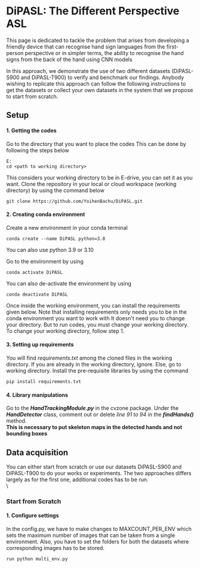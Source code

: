# DiPASL: The Different Perspective ASL

This page is dedicated to tackle the problem that arises from developing a friendly device that can recognise
hand sign languages from the first-person perspective or in simpler terms, the ability to recognise the hand
signs from the back of the hand using CNN models

In this approach, we demonstrate the use of two different datasets (DiPASL-S900 and DiPASL-T900) to verify and
benchmark our findings. Anybody wishing to replicate this approach can follow the following instructions to 
get the datasets or collect your own datasets in the system that we propose to start from scratch.

## Setup

#### 1. Getting the codes
Go to the directory that you want to place the codes
This can be done by following the steps below
```
E:
cd <path to working directory>
```
This considers your working directory to be in E-drive, you can set it as you want.
Clone the repository in your local or cloud workspace (working directory) by using the command below
```
git clone https://github.com/YoihenBachu/DiPASL.git
```

#### 2. Creating conda environment
Create a new environment in your conda terminal
```
conda create --name DiPASL python=3.8
```
You can also use python 3.9 or 3.10

Go to the environment by using
```
conda activate DiPASL
```
You can also de-activate the environment by using 
```
conda deactivate DiPASL
```

Once inside the working environment, you can install the requirements given below. 
Note that installing requirements only needs you to be in the conda environment you want to work with
It doesn't need you to change your directory. But to run codes, you must change your working directory.
To change your working directory, follow step 1.

#### 3. Setting up requirements
You will find *requirements.txt* among the cloned files in the working directory.
If you are already in the working directory, ignore. Else, go to working directory. 
Install the pre-requisite libraries by using the command
```
pip install requirements.txt
```

#### 4. Library manipulations
Go to the ***HandTrackingModule.py*** in the cvzone package.
Under the ***HandDetector*** class, comment out or delete *line 91 to 94* in the ***findHands()*** method.\
**This is necessary to put skeleton maps in the detected hands and not bounding boxes**

## Data acquisition

You can either start from scratch or use our datasets DiPASL-S900 and DiPASL-T900 to do your works
or experiments. The two approaches differs largely as for the first one, additional codes has to be run.\
\
### Start from Scratch
#### 1. Configure settings
In the config.py, we have to make changes to MAXCOUNT_PER_ENV which sets the maximum number of images
that can be taken from a single environment. Also, you have to set the folders for both the datasets where
corresponding images has to be stored.
```
run python multi_env.py
```


